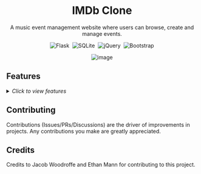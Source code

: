 <div align="center">

  # IMDb Clone

  A music event management website where users can browse, create and manage events.
  
  ![Flask](https://img.shields.io/badge/flask-%23000.svg?style=for-the-badge&logo=flask&logoColor=white)&nbsp;
  ![SQLite](https://img.shields.io/badge/sqlite-%2307405e.svg?style=for-the-badge&logo=sqlite&logoColor=white)&nbsp;
  ![jQuery](https://img.shields.io/badge/jquery-%230769AD.svg?style=for-the-badge&logo=jquery&logoColor=white)&nbsp;
  ![Bootstrap](https://img.shields.io/badge/bootstrap-%238511FA.svg?style=for-the-badge&logo=bootstrap&logoColor=white)
  
  ![image](https://github.com/ottohellwig/imdb-clone/assets/105997582/6242cdcb-bf58-44e2-972d-7d9653612283)


</div>

## Features

<details>
  <summary>
    <i>Click to view features</i>
  </summary>
  <p>

  - Flask-SQLAlchemy DB interaction
  - SQLite database
  - Event creation
  - User registration/login
  - Dynamic loading
  - Searching and filtering
  - MVC architecture

  </p>
</details>

## Contributing

Contributions (Issues/PRs/Discussions) are the driver of improvements in projects. Any contributions you make are greatly appreciated.

## Credits

Credits to Jacob Woodroffe and Ethan Mann for contributing to this project.
